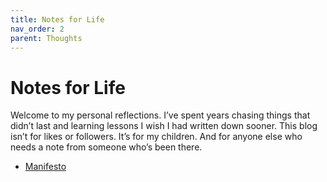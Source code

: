 ```yaml
---
title: Notes for Life
nav_order: 2
parent: Thoughts
---
```


# Notes for Life

Welcome to my personal reflections. I’ve spent years chasing things that didn’t last and learning lessons I wish I had written down sooner. This blog isn’t for likes or followers. It’s for my children. And for anyone else who needs a note from someone who’s been there.


- [Manifesto](/notes/manifesto)
